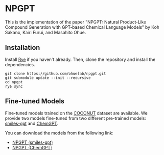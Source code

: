 # NPGPT

This is the implementation of the paper "NPGPT: Natural Product-Like Compound Generation with GPT-based Chemical Language Models" by Koh Sakano, Kairi Furui, and Masahito Ohue.

## Installation

Install [Rye](https://rye.astral.sh/guide/installation/) if you haven't already. Then, clone the repository and install the dependencies.

```shell
git clone https://github.com/ohuelab/npgpt.git
git submodule update --init --recursive
cd npgpt
rye sync
```

## Fine-tuned Models

Fine-tuned models trained on the [COCONUT](https://coconut.naturalproducts.net/) dataset are available. We provide two models fine-tuned from two different pre-trained models: [smiles-gpt](https://doi.org/10.33774/chemrxiv-2021-5fwjd) and [ChemGPT](https://doi.org/10.1038/s42256-023-00740-3).

You can download the models from the following link:

- [NPGPT (smiles-gpt)](https://drive.google.com/)
- [NPGPT (ChemGPT)](https://drive.google.com/)
